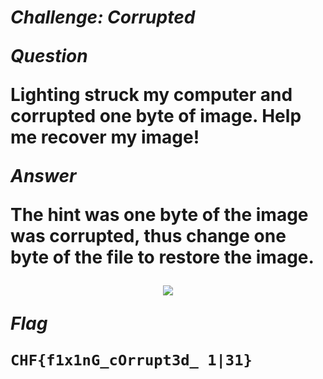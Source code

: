 <b>*<H1>Challenge: Corrupted*</b>

<b>*Question*</b>

Lighting struck my computer and corrupted one byte of image. Help me recover my image!

<b>*Answer*</b>

The hint was one byte of the image was corrupted, thus change one byte of the file to restore the image.

<p align="center"><img src="https://user-images.githubusercontent.com/66903347/188261079-acb2ce82-e071-40a1-9287-2c8de726d745.jpg"></p>

<b>*Flag*</b>

```CHF{f1x1nG_cOrrupt3d_ 1|31}```
